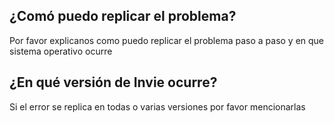## ¿Comó puedo replicar el problema?
Por favor explicanos como puedo replicar el problema paso a paso y en que sistema operativo ocurre
## ¿En qué versión de Invie ocurre?
Si el error se replica en todas o varias versiones por favor mencionarlas

